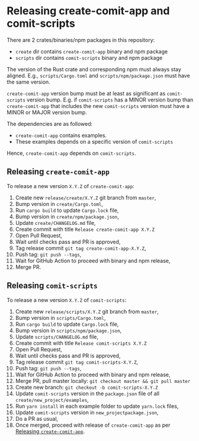 # Releasing create-comit-app and comit-scripts

There are 2 crates/binaries/npm packages in this repository:
- `create` dir contains `create-comit-app` binary and npm package
- `scripts` dir contains `comit-scripts` binary and npm package

The version of the Rust crate and corresponding npm must always stay aligned.
E.g., `scripts/Cargo.toml` and `scripts/npm/package.json` must have the same version.

`create-comit-app` version bump must be at least as significant as `comit-scripts` version bump.
E.g. if `comit-scripts` has a MINOR version bump than `create-comit-app` that includes the new `comit-scripts` version must have a MINOR or MAJOR version bump. 

The dependencies are as followed:

- `create-comit-app` contains examples.
- These examples depends on a specific version of `comit-scripts`

Hence, `create-comit-app` depends on `comit-scripts`.

## Releasing `create-comit-app`

To release a new version `X.Y.Z` of `create-comit-app`:
1. Create new `release/create/X.Y.Z` git branch from `master`,
1. Bump version in `create/Cargo.toml`,
1. Run `cargo build` to update `Cargo.lock` file,
1. Bump version in `create/npm/package.json`,
1. Update `create/CHANGELOG.md` file,
1. Create commit with title `Release create-comit-app X.Y.Z`
1. Open Pull Request,
1. Wait until checks pass and PR is approved,
1. Tag release commit `git tag create-comit-app-X.Y.Z`,
1. Push tag: `git push --tags`,
1. Wait for GitHub Action to proceed with binary and npm release,
1. Merge PR.

## Releasing `comit-scripts`

To release a new version `X.Y.Z` of `comit-scripts`:
1. Create new `release/scripts/X.Y.Z` git branch from `master`,
1. Bump version in `scripts/Cargo.toml`,
1. Run `cargo build` to update `Cargo.lock` file,
1. Bump version in `scripts/npm/package.json`,
1. Update `scripts/CHANGELOG.md` file,
1. Create commit with title `Release comit-scripts X.Y.Z`
1. Open Pull Request,
1. Wait until checks pass and PR is approved,
1. Tag release commit `git tag comit-scripts-X.Y.Z`,
1. Push tag: `git push --tags`,
1. Wait for GitHub Action to proceed with binary and npm release,
1. Merge PR, pull master locally: `git checkout master && git pull master`
1. Create new branch: `git checkout -b comit-scripts-X.Y.Z`
1. Update `comit-scripts` version in the `package.json` file of all `create/new_project/examples`,
1. Run `yarn install` in each example folder to update `yarn.lock` files,
1. Update `comit-scripts` version in `new_projectpackage.json`,
1. Do a PR as usual,
1. Once merged, proceed with release of `create-comit-app` as per [Releasing `create-comit-app`](#releasing-create-comit-app).